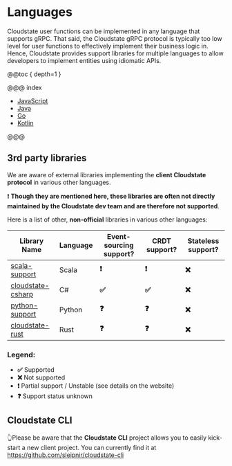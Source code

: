 # Languages

Cloudstate user functions can be implemented in any language that supports gRPC. That said, the Cloudstate gRPC protocol is typically too low level for user functions to effectively implement their business logic in. Hence, Cloudstate provides support libraries for multiple languages to allow developers to implement entities using idiomatic APIs.

@@toc { depth=1 }

@@@ index

* [JavaScript](javascript/index.md)
* [Java](java/index.md)
* [Go](go/index.md)
* [Kotlin](kotlin/index.md)

@@@

## 3rd party libraries
We are aware of external libraries implementing the **client Cloudstate protocol** in various other languages.

❗ **Though they are mentioned here, these libraries are often not directly maintained by the Cloudstate dev team and are therefore not supported**.
 
Here is a list of other, **non-official** libraries in various other languages:

| Library Name                                                                                          | Language  | Event-sourcing support?   | CRDT support?         | Stateless support?    |
|-------------------------------------------------------------------------------------------------------|-----------|---------------------------|-----------------------|-----------------------|
| [scala-support](https://github.com/cloudstateio/cloudstate/tree/master/scala-support/src/main)        | Scala     | **❗️**                    | **❗️**               | **❌**                 |
| [cloudstate-csharp](https://github.com/nagytech/cloudstate-csharp)                                    | C#        | **✅**                    | **✅**               | **❌**                 |
| [python-support](https://github.com/marcellanz/cloudstate_python-support/tree/feature/python-support) | Python    | **❓**                    | **❓**               | **❌**                 |
| [cloudstate-rust](https://github.com/sleipnir/cloudstate-rust)                                        | Rust      | **❓**                    | **❓**               | **❌**                 |

### Legend:
- **✅** Supported
- **❌** Not supported
- **❗️** Partial support / Unstable (see details on the website)
- **❓** Support status unknown

## Cloudstate CLI
👆Please be aware that the **Cloudstate CLI** project allows you to easily kick-start a new client project. 
You can currently find it at https://github.com/sleipnir/cloudstate-cli
